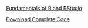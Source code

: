 [Fundamentals of R and RStudio](https://raw.githubusercontent.com/DanielleQuinn/DataScienceSeries/main/01_Fundamentals/fundamentals_COMPLETE.R)


<a id="raw-url" href="https://raw.githubusercontent.com/DanielleQuinn/DataScienceSeries/main/01_Fundamentals/fundamentals_COMPLETE.R">Download Complete Code</a>
